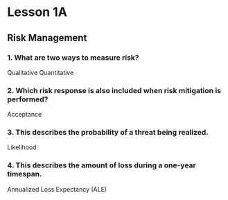 # Lesson 1A
## Risk Management

### 1. What are two ways to measure risk?
Qualitative
Quantitative

### 2. Which risk response is also included when risk mitigation is performed?
Acceptance

### 3. This describes the probability of a threat being realized.
Likelihood

### 4. This describes the amount of loss during a one-year timespan.
Annualized Loss Expectancy (ALE)